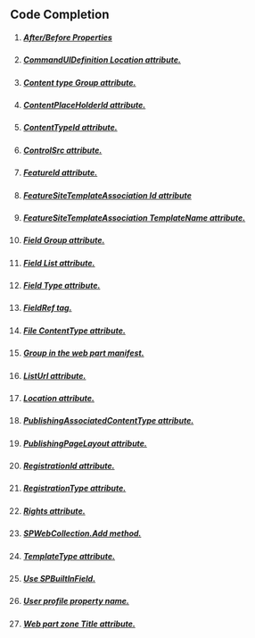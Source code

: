 ## Code Completion

1. ##### [After/Before Properties](AfterBefore_Properties.md)
1. ##### [CommandUIDefinition Location attribute.](CommandUIDefinitionLocation.md)
1. ##### [Content type Group attribute.](ContentTypeGroup.md)
1. ##### [ContentPlaceHolderId attribute.](ContentPlaceHolderId.md)
1. ##### [ContentTypeId attribute.](ContentTypeBindingContentTypeId.md)
1. ##### [ControlSrc attribute.](ControlSrc.md)
1. ##### [FeatureId attribute.](ListInstanceFeatureId.md)
1. ##### [FeatureSiteTemplateAssociation Id attribute](FeatureSiteTemplateAssociationFeatureId.md)
1. ##### [FeatureSiteTemplateAssociation TemplateName attribute.](FeatureSiteTemplateAssociationTemplateName.md)
1. ##### [Field Group attribute.](FieldGroup.md)
1. ##### [Field List attribute.](FieldLookupList.md)
1. ##### [Field Type attribute.](FieldType.md)
1. ##### [FieldRef tag.](FieldRef.md)
1. ##### [File ContentType attribute.](FileContentType.md)
1. ##### [Group in the web part manifest.](WebPartGroup.md)
1. ##### [ListUrl attribute.](ContentTypeBindingListUrl.md)
1. ##### [Location attribute.](CustomActionLocation.md)
1. ##### [PublishingAssociatedContentType attribute.](FilePublishingAssociatedContentType.md)
1. ##### [PublishingPageLayout attribute.](FilePublishingPageLayout.md)
1. ##### [RegistrationId attribute.](CustomActionRegistrationId.md)
1. ##### [RegistrationType attribute.](CustomActionRegistrationType.md)
1. ##### [Rights attribute.](CustomActionRights.md)
1. ##### [SPWebCollection.Add method.](SPWebCollectionAdd.md)
1. ##### [TemplateType attribute.](ListInstanceTemplateType.md)
1. ##### [Use SPBuiltInField.](UseBuiltInFieldsInsteadOfStrings.md)
1. ##### [User profile property name.](UserProfilePropertyName.md)
1. ##### [Web part zone Title attribute.](WebPartZoneTitle.md)